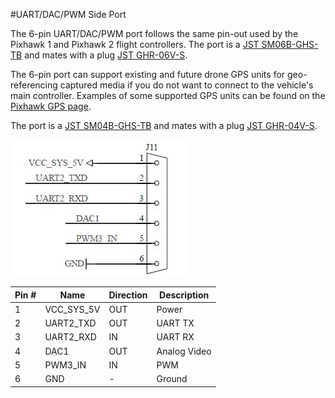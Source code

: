 #UART/DAC/PWM Side Port

The 6-pin UART/DAC/PWM port follows the same pin-out used by the Pixhawk 1 and Pixhawk 2 flight controllers. The port is a [JST SM06B-GHS-TB](http://tinyurl.com/hrlfyu8) and mates with a plug [JST GHR-06V-S](http://www.digikey.com/product-detail/en/jst-sales-america-inc/GHR-06V-S/455-1596-ND/807818).

The 6-pin port can support existing and future drone GPS units for geo-referencing captured media if you do not want to connect
to the vehicle's main controller. Examples of some supported GPS units can be found on the [Pixhawk GPS page](https://pixhawk.org/peripherals/sensors/gps).

The port is a [JST SM04B-GHS-TB](http://tinyurl.com/jjkkat2) and mates with a plug [JST GHR-04V-S](http://www.digikey.com/product-detail/en/jst-sales-america-inc/GHR-04V-S/455-1594-ND/807816).



![](/assets/uart_dac_pwm.jpg)

| Pin #    | Name                | Direction    | Description          |
|----------|---------------------|--------------|----------------------|
|    1     | VCC_SYS_5V          | OUT          | Power                |
|    2     | UART2_TXD           | OUT          | UART TX|
|    3     | UART2_RXD           | IN           | UART RX|
|    4     | DAC1                | OUT          | Analog Video            |
|    5     | PWM3_IN             | IN           | PWM|
|    6     | GND                 | -            | Ground |

